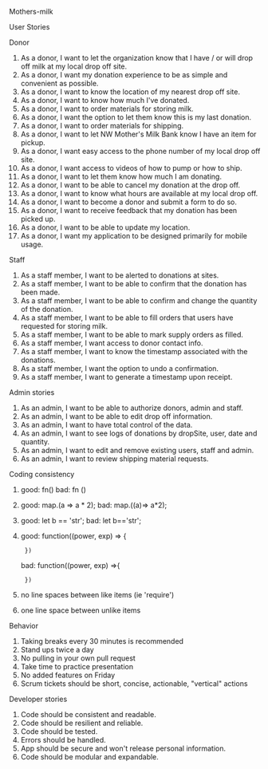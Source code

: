 Mothers-milk

User Stories

Donor
1. As a donor, I want to let the organization know that I have / or will drop off milk at my local drop off site.
2. As a donor, I want my donation experience to be as simple and convenient as possible.
3. As a donor, I want to know the location of my nearest drop off site.
4. As a donor, I want to know how much I've donated.
5. As a donor, I want to order materials for storing milk.
6. As a donor, I want the option to let them know this is my last donation.
7. As a donor, I want to order materials for shipping.
8. As a donor, I want to let NW Mother's Milk Bank know I have an item for pickup.
9. As a donor, I want easy access to the phone number of my local drop off site.
10. As a donor, I want access to videos of how to pump or how to ship.
11. As a donor, I want to let them know how much I am donating.
12. As a donor, I want to be able to cancel my donation at the drop off.
13. As a donor, I want to know what hours are available at my local drop off.
14. As a donor, I want to become a donor and submit a form to do so.
15. As a donor, I want to receive feedback that my donation has been picked up.
16. As a donor, I want to be able to update my location.
17. As a donor, I want my application to be designed primarily for mobile usage.

Staff
1. As a staff member, I want to be alerted to donations at sites.
2. As a staff member, I want to be able to confirm that the donation has been made.
3. As a staff member, I want to be able to confirm and change the quantity of the donation.
4. As a staff member, I want to be able to fill orders that users have requested for storing milk.
5. As a staff member, I want to be able to mark supply orders as filled.
6. As a staff member, I want access to donor contact info.
7. As a staff member, I want to know the timestamp associated with the donations.
8. As a staff member, I want the option to undo a confirmation.
9. As a staff member, I want to generate a timestamp upon receipt.

Admin stories
1. As an admin, I want to be able to authorize donors, admin and staff.
2. As an admin, I want to be able to edit drop off information.
3. As an admin, I want to have total control of the data.
4. As an admin, I want to see logs of donations by dropSite, user, date and quantity.
5. As an admin, I want to edit and remove existing users, staff and admin.
6. As an admin, I want to review shipping material requests.

Coding consistency
1. good: fn()  bad: fn ()
2. good: map.(a => a * 2);
    bad: map.((a)=> a*2);
3. good: let b == 'str';
    bad: let b=='str';
4. good: function((power, exp) => {

        })
    bad: function((power, exp) =>{

        })

5. no line spaces between like items (ie 'require')
6. one line space between unlike items


Behavior
1. Taking breaks every 30 minutes is recommended
2. Stand ups twice a day
3. No pulling in your own pull request
4. Take time to practice presentation
5. No added features on Friday
6. Scrum tickets should be short, concise, actionable, "vertical" actions

Developer stories
1. Code should be consistent and readable.
2. Code should be resilient and reliable.
3. Code should be tested.
4. Errors should be handled.
5. App should be secure and won't release personal information.
6. Code should be modular and expandable.